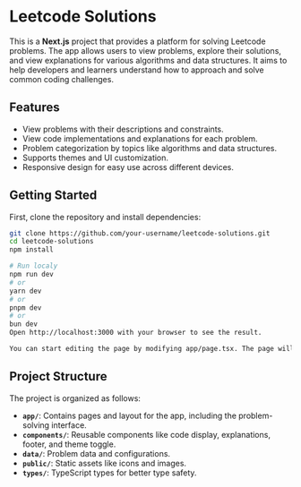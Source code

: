 # Leetcode Solutions

This is a **Next.js** project that provides a platform for solving Leetcode problems. The app allows users to view problems, explore their solutions, and view explanations for various algorithms and data structures. It aims to help developers and learners understand how to approach and solve common coding challenges.

## Features
- View problems with their descriptions and constraints.
- View code implementations and explanations for each problem.
- Problem categorization by topics like algorithms and data structures.
- Supports themes and UI customization.
- Responsive design for easy use across different devices.

## Getting Started

First, clone the repository and install dependencies:

```bash
git clone https://github.com/your-username/leetcode-solutions.git
cd leetcode-solutions
npm install

# Run localy
npm run dev
# or
yarn dev
# or
pnpm dev
# or
bun dev
Open http://localhost:3000 with your browser to see the result.

You can start editing the page by modifying app/page.tsx. The page will auto-update as you edit the file.
```

## Project Structure

The project is organized as follows:

- **`app/`**: Contains pages and layout for the app, including the problem-solving interface.
- **`components/`**: Reusable components like code display, explanations, footer, and theme toggle.
- **`data/`**: Problem data and configurations.
- **`public/`**: Static assets like icons and images.
- **`types/`**: TypeScript types for better type safety.


